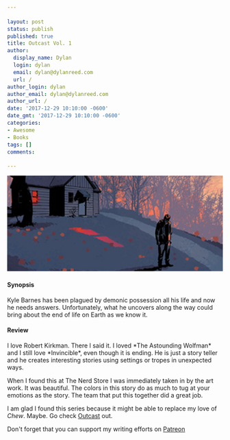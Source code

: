 ```yaml
---

layout: post
status: publish
published: true
title: Outcast Vol. 1
author:
  display_name: Dylan
  login: dylan
  email: dylan@dylanreed.com
  url: /
author_login: dylan
author_email: dylan@dylanreed.com
author_url: /
date: '2017-12-29 10:10:00 -0600'
date_gmt: '2017-12-29 10:10:00 -0600'
categories:
- Awesome
- Books
tags: []
comments:

---
```

<a href="https://www.amazon.com/gp/product/1632150530/ref=as_li_tl?ie=UTF8&tag=dylanreed06-20">![Outcast, Vol. 1](https://raw.githubusercontent.com/dylanreed/dylan.blog/gh-pages/images/book-review/outcast.jpg)</a>

<h4>Synopsis</h4>

Kyle Barnes has been plagued by demonic possession all his life and now he needs answers. Unfortunately, what he uncovers along the way could bring about the end of life on Earth as we know it. 

<h4>Review</h4>
I love Robert Kirkman. There I said it. I loved *The Astounding Wolfman* and I still love *Invincible*, even though it is ending. He is just a story teller and he creates interesting stories using settings or tropes in unexpected ways. 

When I found this at The Nerd Store I was immediately taken in by the art work. It was beautiful. The colors in this story do as much to tug at your emotions as the story. The team that put this together did a great job. 

I am glad I found this series because it might be able to replace my love of *Chew*. Maybe. Go check [Outcast](https://www.amazon.com/gp/product/1632150530/ref=as_li_tl?ie=UTF8&tag=dylanreed06-20) out.

Don't forget that you can support my writing efforts on [Patreon](https://www.patreon.com/dylanreed)